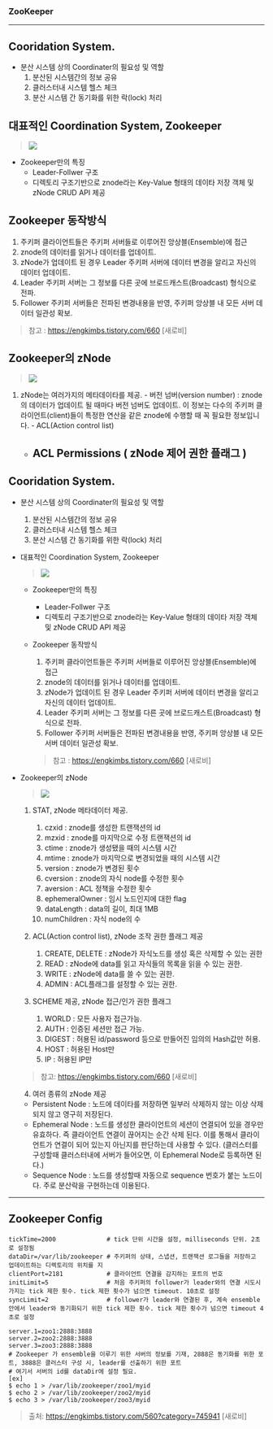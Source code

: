 ### ZooKeeper
---
## Cooridation System.
- 분산 시스템 상의 Coordinater의 필요성 및 역할
  1. 분산된 시스템간의 정보 공유
  2. 클러스터내 시스템 헬스 체크
  3. 분산 시스템 간 동기화를 위한 락(lock) 처리

## 대표적인 Coordination System, Zookeeper 
  > <a href="#"><img src="https://img1.daumcdn.net/thumb/R1280x0/?scode=mtistory2&fname=http%3A%2F%2Fcfile6.uf.tistory.com%2Fimage%2F9993623A5BF7B2CD28F28B"></a>
  - Zookeeper만의 특징
      - Leader-Follwer 구조
      - 디렉토리 구조기반으로 znode라는 Key-Value 형태의 데이타 저장 객체 및 zNode CRUD API 제공
        
## Zookeeper 동작방식
  1. 주키퍼 클라이언트들은 주키퍼 서버들로 이루어진 앙상블(Ensemble)에 접근
  2. znode의 데이터를 읽거나 데이터를 업데이트. 
  3. zNode가 업데이트 된 경우 Leader 주키퍼 서버에 데이터 변경을 알리고 자신의 데이터 업데이트. 
  4. Leader 주키퍼 서버는 그 정보를 다른 곳에 브로드캐스트(Broadcast) 형식으로 전파. 
  5. Follower 주키퍼 서버들은 전파된 변경내용을 반영, 주키퍼 앙상블 내 모든 서버 데이터 일관성 확보.
  > 참고 : https://engkimbs.tistory.com/660 [새로비]


## Zookeeper의 zNode
  > <a href="#"><img src="https://img1.daumcdn.net/thumb/R1280x0/?scode=mtistory2&fname=https%3A%2F%2Fblog.kakaocdn.net%2Fdn%2FbqFEX5%2Fbtqz9I6HGPX%2FP4zJEh2yOx1Aphg4knRTOK%2Fimg.png"></a>
  1. zNode는 여러가지의 메타데이타를 제공.
    - 버전 넘버(version number) : znode의 데이터가 업데이트 될 때마다 버전 넘버도 업데이트. 이 정보는 다수의 주키퍼 클라이언트(client)들이 특정한 연산을 같은 znode에 수행할 때 꼭 필요한 정보입니다.
    - ACL(Action control list)
        - ACL Permissions ( zNode 제어 권한 플래그 )
          ---

## Cooridation System.
- 분산 시스템 상의 Coordinater의 필요성 및 역할
  1. 분산된 시스템간의 정보 공유
  2. 클러스터내 시스템 헬스 체크
  3. 분산 시스템 간 동기화를 위한 락(lock) 처리

- 대표적인 Coordination System, Zookeeper 
    > <a href="#"><img src="https://img1.daumcdn.net/thumb/R1280x0/?scode=mtistory2&fname=http%3A%2F%2Fcfile6.uf.tistory.com%2Fimage%2F9993623A5BF7B2CD28F28B"></a>
    - Zookeeper만의 특징
        - Leader-Follwer 구조
        - 디렉토리 구조기반으로 znode라는 Key-Value 형태의 데이타 저장 객체 및 zNode CRUD API 제공
        
    - Zookeeper 동작방식
        1. 주키퍼 클라이언트들은 주키퍼 서버들로 이루어진 앙상블(Ensemble)에 접근
        2. znode의 데이터를 읽거나 데이터를 업데이트. 
        3. zNode가 업데이트 된 경우 Leader 주키퍼 서버에 데이터 변경을 알리고 자신의 데이터 업데이트. 
        4. Leader 주키퍼 서버는 그 정보를 다른 곳에 브로드캐스트(Broadcast) 형식으로 전파. 
        5. Follower 주키퍼 서버들은 전파된 변경내용을 반영, 주키퍼 앙상블 내 모든 서버 데이터 일관성 확보.
        > 참고 : https://engkimbs.tistory.com/660 [새로비]


- Zookeeper의 zNode
  > <a href="#"><img src="https://img1.daumcdn.net/thumb/R1280x0/?scode=mtistory2&fname=https%3A%2F%2Fblog.kakaocdn.net%2Fdn%2FbqFEX5%2Fbtqz9I6HGPX%2FP4zJEh2yOx1Aphg4knRTOK%2Fimg.png"></a>
  1. STAT, zNode 메타데이터 제공.
      1. czxid    : znode를 생성한 트랜잭션의 id
      2. mzxid    : znode를 마지막으로 수정 트랜잭션의 id
      3. ctime    : znode가 생성됐을 때의 시스템 시간
      4. mtime    : znode가 마지막으로 변경되었을 때의 시스템 시간
      5. version  : znode가 변경된 횟수
      6. cversion : znode의 자식 node를 수정한 횟수
      7. aversion : ACL 정책을 수정한 횟수
      8. ephemeralOwner : 임시 노드인지에 대한 flag
      9. dataLength : data의 길이, 최대 1MB
      10. numChildren : 자식 node의 수

  2. ACL(Action control list), zNode 조작 권한 플래그 제공
      1. CREATE, DELETE : zNode가 자식노드를 생성 혹은 삭제할 수 있는 권한
      2. READ           : zNode에 data를 읽고 자식들의 목록을 읽을 수 있는 권한.
      3. WRITE          : zNode에 data를 쓸 수 있는 권한.
      4. ADMIN          : ACL플래그를 설정할 수 있는 권한.
      
  3. SCHEME 제공, zNode 접근/인가 권한 플래그
      1. WORLD  : 모든 사용자 접근가능.
      2. AUTH   : 인증된 세션만 접근 가능.
      3. DIGEST : 허용된 id/password 등으로 만들어진 임의의 Hash값만 허용.
      4. HOST   : 허용된 Host만
      5. IP     : 허용된 IP만
    > 참고: https://engkimbs.tistory.com/660 [새로비]
    
  4. 여러 종류의 zNode 제공
    - Persistent Node : 노드에 데이타를 저장하면 일부러 삭제하지 않는 이상 삭제되지 않고 영구히 저장된다.
    - Ephemeral Node  : 노드를 생성한 클라이언트의 세션이 연결되어 있을 경우만 유효하다. 즉 클라이언트 연결이 끊어지는 순간 삭제 된다. 이를 통해서 클라이언트가 연결이 되어 있는지 아닌지를 판단하는데 사용할 수 있다. (클러스터를 구성할때 클러스터내에 서버가 들어오면, 이 Ephemeral Node로 등록하면 된다.) 
    - Sequence Node   : 노드를 생성할때 자동으로 sequence 번호가 붙는 노드이다. 주로 분산락을 구현하는데 이용된다.

---
## Zookeeper Config
```
tickTime=2000              # tick 단위 시간을 설정, milliseconds 단위. 2초로 설정됨  
dataDir=/var/lib/zookeeper # 주키퍼의 상태, 스냅션, 트랜잭션 로그들을 저장하고 업데이트하는 디렉토리의 위치를 지
clientPort=2181            # 클라이언트 연결을 감지하는 포트의 번호 
initLimit=5                # 처음 주키퍼의 follower가 leader와의 연결 시도시 가지는 tick 제한 횟수. tick 제한 횟수가 넘으면 timeout. 10초로 설정
syncLimit=2                # follower가 leader와 연결된 후, 계속 ensemble 안에서 leader와 동기화되기 위한 tick 제한 횟수. tick 제한 횟수가 넘으면 timeout 4초로 설정

server.1=zoo1:2888:3888    
server.2=zoo2:2888:3888    
server.3=zoo3:2888:3888    
# Zookeeper 가 ensemble을 이루기 위한 서버의 정보를 기재, 2888은 동기화를 위한 포트, 3888은 클러스터 구성 시, leader를 선출하기 위한 포트
# 여기서 서버의 id를 dataDir에 설정 필요.
[ex]
$ echo 1 > /var/lib/zookeeper/zoo1/myid
$ echo 2 > /var/lib/zookeeper/zoo2/myid
$ echo 3 > /var/lib/zookeeper/zoo3/myid  
```
> 출처: https://engkimbs.tistory.com/560?category=745941 [새로비]
